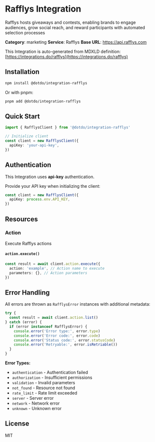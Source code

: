 # Rafflys Integration

Rafflys hosts giveaways and contests, enabling brands to engage audiences, grow social reach, and reward participants with automated selection processes

**Category**: marketing
**Service**: Rafflys
**Base URL**: https://api.rafflys.com

This Integration is auto-generated from MDXLD definition: [https://integrations.do/rafflys](https://integrations.do/rafflys)

## Installation

```bash
npm install @dotdo/integration-rafflys
```

Or with pnpm:

```bash
pnpm add @dotdo/integration-rafflys
```

## Quick Start

```typescript
import { RafflysClient } from '@dotdo/integration-rafflys'

// Initialize client
const client = new RafflysClient({
  apiKey: 'your-api-key',
})
```

## Authentication

This Integration uses **api-key** authentication.

Provide your API key when initializing the client:

```typescript
const client = new RafflysClient({
  apiKey: process.env.API_KEY,
})
```

## Resources

### Action

Execute Rafflys actions

#### `action.execute()`

```typescript
const result = await client.action.execute({
  action: 'example', // Action name to execute
  parameters: {}, // Action parameters
})
```

## Error Handling

All errors are thrown as `RafflysError` instances with additional metadata:

```typescript
try {
  const result = await client.action.list()
} catch (error) {
  if (error instanceof RafflysError) {
    console.error('Error type:', error.type)
    console.error('Error code:', error.code)
    console.error('Status code:', error.statusCode)
    console.error('Retryable:', error.isRetriable())
  }
}
```

**Error Types:**

- `authentication` - Authentication failed
- `authorization` - Insufficient permissions
- `validation` - Invalid parameters
- `not_found` - Resource not found
- `rate_limit` - Rate limit exceeded
- `server` - Server error
- `network` - Network error
- `unknown` - Unknown error

## License

MIT
